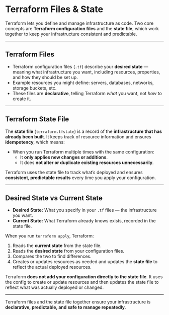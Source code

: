 # Terraform Files & State

Terraform lets you define and manage infrastructure as code. Two core concepts are **Terraform configuration files** and the **state file**, which work together to keep your infrastructure consistent and predictable.

---

## Terraform Files

- Terraform configuration files (`.tf`) describe your **desired state** — meaning what infrastructure you want, including resources, properties, and how they should be set up.  
- Example resources you might define: servers, databases, networks, storage buckets, etc.  
- These files are **declarative**, telling Terraform *what* you want, not *how* to create it.

---

## Terraform State File

The **state file** (`terraform.tfstate`) is a record of the **infrastructure that has already been built**. It keeps track of resource information and ensures **idempotency**, which means:

- When you run Terraform multiple times with the same configuration:  
  - It **only applies new changes or additions**.  
  - It does **not alter or duplicate existing resources unnecessarily**.  

Terraform uses the state file to track what’s deployed and ensures **consistent, predictable results** every time you apply your configuration.

---

## Desired State vs Current State

- **Desired State:** What you specify in your `.tf` files — the infrastructure you want.  
- **Current State:** What Terraform already knows exists, recorded in the state file.

When you run `terraform apply`, Terraform:

1. Reads the **current state** from the state file.  
2. Reads the **desired state** from your configuration files.  
3. Compares the two to find differences.  
4. Creates or updates resources as needed and updates the **state file** to reflect the actual deployed resources.

Terraform **does not add your configuration directly to the state file**. It uses the config to create or update resources and then updates the state file to reflect what was actually deployed or changed.

---

Terraform files and the state file together ensure your infrastructure is **declarative, predictable, and safe to manage repeatedly**.
